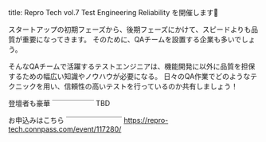 title: Repro Tech vol.7 Test Engineering Reliability を開催します🎉

スタートアップの初期フェーズから、後期フェーズにかけて、スピードよりも品質が重要になってきます。
そのために、QAチームを設置する企業も多いでしょう。

そんなQAチームで活躍するテストエンジニアは、機能開発に以外に品質を担保するための幅広い知識やノウハウが必要になる。
日々のQA作業でどのようなテクニックを用い、信頼性の高いテストを行っているのか共有しましょう！

登壇者も豪華
￣￣￣￣￣￣
TBD

お申込みはこちら
￣￣￣￣￣￣￣￣
https://repro-tech.connpass.com/event/117280/


